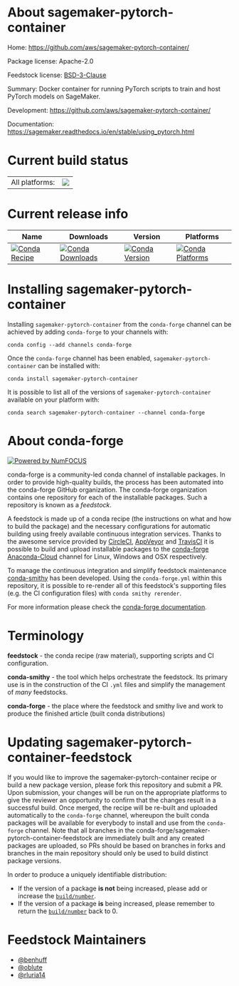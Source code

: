 About sagemaker-pytorch-container
=================================

Home: https://github.com/aws/sagemaker-pytorch-container/

Package license: Apache-2.0

Feedstock license: [BSD-3-Clause](https://github.com/conda-forge/sagemaker-pytorch-container-feedstock/blob/master/LICENSE.txt)

Summary: Docker container for running PyTorch scripts to train and host PyTorch models on SageMaker.

Development: https://github.com/aws/sagemaker-pytorch-container/

Documentation: https://sagemaker.readthedocs.io/en/stable/using_pytorch.html

Current build status
====================


<table><tr><td>All platforms:</td>
    <td>
      <a href="https://dev.azure.com/conda-forge/feedstock-builds/_build/latest?definitionId=8414&branchName=master">
        <img src="https://dev.azure.com/conda-forge/feedstock-builds/_apis/build/status/sagemaker-pytorch-container-feedstock?branchName=master">
      </a>
    </td>
  </tr>
</table>

Current release info
====================

| Name | Downloads | Version | Platforms |
| --- | --- | --- | --- |
| [![Conda Recipe](https://img.shields.io/badge/recipe-sagemaker--pytorch--container-green.svg)](https://anaconda.org/conda-forge/sagemaker-pytorch-container) | [![Conda Downloads](https://img.shields.io/conda/dn/conda-forge/sagemaker-pytorch-container.svg)](https://anaconda.org/conda-forge/sagemaker-pytorch-container) | [![Conda Version](https://img.shields.io/conda/vn/conda-forge/sagemaker-pytorch-container.svg)](https://anaconda.org/conda-forge/sagemaker-pytorch-container) | [![Conda Platforms](https://img.shields.io/conda/pn/conda-forge/sagemaker-pytorch-container.svg)](https://anaconda.org/conda-forge/sagemaker-pytorch-container) |

Installing sagemaker-pytorch-container
======================================

Installing `sagemaker-pytorch-container` from the `conda-forge` channel can be achieved by adding `conda-forge` to your channels with:

```
conda config --add channels conda-forge
```

Once the `conda-forge` channel has been enabled, `sagemaker-pytorch-container` can be installed with:

```
conda install sagemaker-pytorch-container
```

It is possible to list all of the versions of `sagemaker-pytorch-container` available on your platform with:

```
conda search sagemaker-pytorch-container --channel conda-forge
```


About conda-forge
=================

[![Powered by NumFOCUS](https://img.shields.io/badge/powered%20by-NumFOCUS-orange.svg?style=flat&colorA=E1523D&colorB=007D8A)](http://numfocus.org)

conda-forge is a community-led conda channel of installable packages.
In order to provide high-quality builds, the process has been automated into the
conda-forge GitHub organization. The conda-forge organization contains one repository
for each of the installable packages. Such a repository is known as a *feedstock*.

A feedstock is made up of a conda recipe (the instructions on what and how to build
the package) and the necessary configurations for automatic building using freely
available continuous integration services. Thanks to the awesome service provided by
[CircleCI](https://circleci.com/), [AppVeyor](https://www.appveyor.com/)
and [TravisCI](https://travis-ci.com/) it is possible to build and upload installable
packages to the [conda-forge](https://anaconda.org/conda-forge)
[Anaconda-Cloud](https://anaconda.org/) channel for Linux, Windows and OSX respectively.

To manage the continuous integration and simplify feedstock maintenance
[conda-smithy](https://github.com/conda-forge/conda-smithy) has been developed.
Using the ``conda-forge.yml`` within this repository, it is possible to re-render all of
this feedstock's supporting files (e.g. the CI configuration files) with ``conda smithy rerender``.

For more information please check the [conda-forge documentation](https://conda-forge.org/docs/).

Terminology
===========

**feedstock** - the conda recipe (raw material), supporting scripts and CI configuration.

**conda-smithy** - the tool which helps orchestrate the feedstock.
                   Its primary use is in the construction of the CI ``.yml`` files
                   and simplify the management of *many* feedstocks.

**conda-forge** - the place where the feedstock and smithy live and work to
                  produce the finished article (built conda distributions)


Updating sagemaker-pytorch-container-feedstock
==============================================

If you would like to improve the sagemaker-pytorch-container recipe or build a new
package version, please fork this repository and submit a PR. Upon submission,
your changes will be run on the appropriate platforms to give the reviewer an
opportunity to confirm that the changes result in a successful build. Once
merged, the recipe will be re-built and uploaded automatically to the
`conda-forge` channel, whereupon the built conda packages will be available for
everybody to install and use from the `conda-forge` channel.
Note that all branches in the conda-forge/sagemaker-pytorch-container-feedstock are
immediately built and any created packages are uploaded, so PRs should be based
on branches in forks and branches in the main repository should only be used to
build distinct package versions.

In order to produce a uniquely identifiable distribution:
 * If the version of a package **is not** being increased, please add or increase
   the [``build/number``](https://conda.io/docs/user-guide/tasks/build-packages/define-metadata.html#build-number-and-string).
 * If the version of a package **is** being increased, please remember to return
   the [``build/number``](https://conda.io/docs/user-guide/tasks/build-packages/define-metadata.html#build-number-and-string)
   back to 0.

Feedstock Maintainers
=====================

* [@benhuff](https://github.com/benhuff/)
* [@oblute](https://github.com/oblute/)
* [@rluria14](https://github.com/rluria14/)

